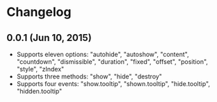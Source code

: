 # Changelog


## 0.0.1 (Jun 10, 2015)

- Supports eleven options: "autohide", "autoshow", "content", "countdown", "dismissible", "duration", "fixed", "offset", "position", "style", "zIndex"
- Supports three methods: "show", "hide", "destroy"
- Supports four events: "show.tooltip", "shown.tooltip", "hide.tooltip", "hidden.tooltip"
